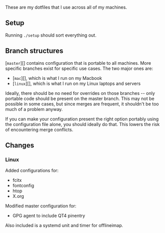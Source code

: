 These are my dotfiles that I use across all of my machines.

## Setup

Running `./setup` should sort everything out.

## Branch structures

[`master`][] contains configuration that is portable to all machines. More
specific branches exist for specific use cases. The two major ones are:

- [`mac`][], which is what I run on my Macbook
- [`linux`][], which is what I run on my Linux laptops and servers

Ideally, there should be no need for overrides on those branches -- only
portable code should be present on the master branch. This may not be possible
in some cases, but since merges are frequent, it shouldn't be too much of a
problem anyway.

If you can make your configuration present the right option portably using the
configuration file alone, you should ideally do that. This lowers the risk of
encountering merge conflicts.

## Changes

### Linux

Added configurations for:

- fcitx
- fontconfig
- htop
- X.org

Modified master configuration for:

- GPG agent to include QT4 pinentry

Also included is a systemd unit and timer for offlineimap.

[master]: https://github.com/cdown/dotfiles/tree/master
[mac]: https://github.com/cdown/dotfiles/tree/mac
[linux]: https://github.com/cdown/dotfiles/tree/linux
